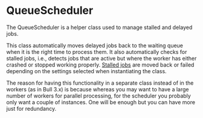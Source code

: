 # QueueScheduler

The QueueScheduler is a helper class used to manage stalled and delayed jobs. 

This class automatically moves delayed jobs back to the waiting queue when it is the right time to process them. It also automatically checks for stalled jobs, i.e., detects jobs that are active but where the worker has either crashed or stopped working properly. [Stalled jobs](jobs/stalled.md) are moved back or failed depending on the settings selected when instantiating the class.

The reason for having this functionality in a separate class instead of in the workers \(as in Bull 3.x\) is because whereas you may want to have a large number of workers for parallel processing, for the scheduler you probably only want a couple of instances. One will be enough but you can have more just for redundancy.

